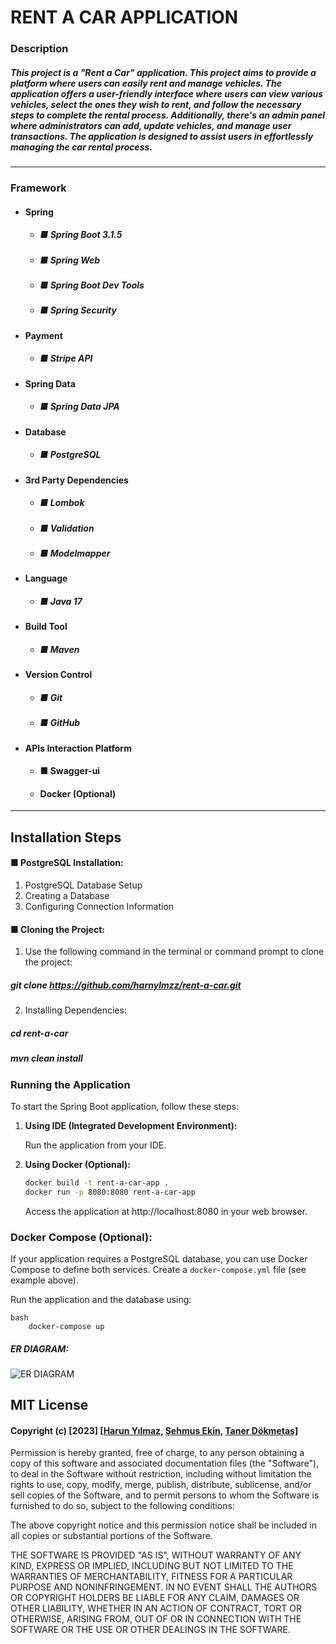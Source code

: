 # RENT A CAR APPLICATION

### Description

##### This project is a "Rent a Car" application. This project aims to provide a platform where users can easily rent and manage vehicles. The application offers a user-friendly interface where users can view various vehicles, select the ones they wish to rent, and follow the necessary steps to complete the rental process. Additionally, there's an admin panel where administrators can add, update vehicles, and manage user transactions. The application is designed to assist users in effortlessly managing the car rental process.

--- 

### Framework 

+ #### Spring 

   + ##### ■ Spring Boot 3.1.5
   + ##### ■ Spring Web
   + ##### ■ Spring Boot Dev Tools
   + ##### ■ Spring Security
     
+ #### Payment
  
   + ##### ■ Stripe API 

+ #### Spring Data
  
   + ##### ■ Spring Data JPA
 
+ #### Database

   + ##### ■ PostgreSQL
 
+ #### 3rd Party Dependencies

   + ##### ■ Lombok
   + ##### ■ Validation
   + ##### ■ Modelmapper

+ #### Language
   + ##### ■ Java 17
 
+ #### Build Tool
   + ##### ■ Maven
   
+ #### Version Control
   + ##### ■ Git
   + ##### ■ GitHub
     
+ #### APIs Interaction Platform
   + #### ■ Swagger-ui
   + #### Docker (Optional)

---

## Installation Steps

#### ■ PostgreSQL Installation:

1. PostgreSQL Database Setup
2. Creating a Database
3. Configuring Connection Information

#### ■ Cloning the Project:

1. Use the following command in the terminal or command prompt to clone the project:
   
 ##### git clone https://github.com/harnylmzz/rent-a-car.git
2. Installing Dependencies:

 ##### cd rent-a-car
 ##### mvn clean install

### Running the Application

To start the Spring Boot application, follow these steps:

1. **Using IDE (Integrated Development Environment):**
   
   Run the application from your IDE.

2. **Using Docker (Optional):**

    ```bash
    docker build -t rent-a-car-app .
    docker run -p 8080:8080 rent-a-car-app
    ```

    Access the application at http://localhost:8080 in your web browser.

### Docker Compose (Optional):

If your application requires a PostgreSQL database, you can use Docker Compose to define both services. Create a `docker-compose.yml` file (see example above).

Run the application and the database using:
```
bash
    docker-compose up
```

##### ER DIAGRAM:

![ER DIAGRAM](https://cdn.discordapp.com/attachments/1165330779291787405/1186289701838143508/Untitled.png?ex=6592b561&is=65804061&hm=14686633571106ef70fc0b658fc24b0af5e0b1d70ae6877ed05e9de4e47eb385&)


## MIT License 
#### Copyright (c) [2023] [[Harun Yılmaz](https://github.com/harnylmzz), [Şehmus Ekin](https://github.com/sehmusekin), [Taner Dökmetaş](https://github.com/t4ner)]

Permission is hereby granted, free of charge, to any person obtaining a copy
of this software and associated documentation files (the "Software"), to deal
in the Software without restriction, including without limitation the rights
to use, copy, modify, merge, publish, distribute, sublicense, and/or sell
copies of the Software, and to permit persons to whom the Software is
furnished to do so, subject to the following conditions:

The above copyright notice and this permission notice shall be included in all
copies or substantial portions of the Software.

THE SOFTWARE IS PROVIDED "AS IS", WITHOUT WARRANTY OF ANY KIND, EXPRESS OR
IMPLIED, INCLUDING BUT NOT LIMITED TO THE WARRANTIES OF MERCHANTABILITY,
FITNESS FOR A PARTICULAR PURPOSE AND NONINFRINGEMENT. IN NO EVENT SHALL THE
AUTHORS OR COPYRIGHT HOLDERS BE LIABLE FOR ANY CLAIM, DAMAGES OR OTHER
LIABILITY, WHETHER IN AN ACTION OF CONTRACT, TORT OR OTHERWISE, ARISING FROM,
OUT OF OR IN CONNECTION WITH THE SOFTWARE OR THE USE OR OTHER DEALINGS IN THE
SOFTWARE.

